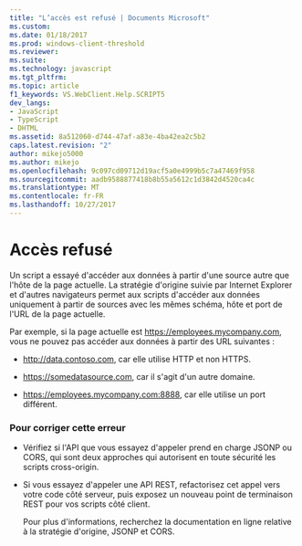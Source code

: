 ```yaml
---
title: "L’accès est refusé | Documents Microsoft"
ms.custom: 
ms.date: 01/18/2017
ms.prod: windows-client-threshold
ms.reviewer: 
ms.suite: 
ms.technology: javascript
ms.tgt_pltfrm: 
ms.topic: article
f1_keywords: VS.WebClient.Help.SCRIPT5
dev_langs:
- JavaScript
- TypeScript
- DHTML
ms.assetid: 8a512060-d744-47af-a83e-4ba42ea2c5b2
caps.latest.revision: "2"
author: mikejo5000
ms.author: mikejo
ms.openlocfilehash: 9c097cd09712d19acf5a0e4999b5c7a47469f958
ms.sourcegitcommit: aadb9588877418b8b55a5612c1d3842d4520ca4c
ms.translationtype: MT
ms.contentlocale: fr-FR
ms.lasthandoff: 10/27/2017
---
```

# <a name="access-is-denied"></a>Accès refusé
Un script a essayé d'accéder aux données à partir d'une source autre que l'hôte de la page actuelle. La stratégie d'origine suivie par Internet Explorer et d'autres navigateurs permet aux scripts d'accéder aux données uniquement à partir de sources avec les mêmes schéma, hôte et port de l'URL de la page actuelle.  
  
 Par exemple, si la page actuelle est https://employees.mycompany.com, vous ne pouvez pas accéder aux données à partir des URL suivantes :  
  
-   http://data.contoso.com, car elle utilise HTTP et non HTTPS.  
  
-   https://somedatasource.com, car il s'agit d'un autre domaine.  
  
-   https://employees.mycompany.com:8888, car elle utilise un port différent.  
  
### <a name="to-correct-this-error"></a>Pour corriger cette erreur  
  
-   Vérifiez si l'API que vous essayez d'appeler prend en charge JSONP ou CORS, qui sont deux approches qui autorisent en toute sécurité les scripts cross-origin.  
  
-   Si vous essayez d'appeler une API REST, refactorisez cet appel vers votre code côté serveur, puis exposez un nouveau point de terminaison REST pour vos scripts côté client.  
  
     Pour plus d'informations, recherchez la documentation en ligne relative à la stratégie d'origine, JSONP et CORS.